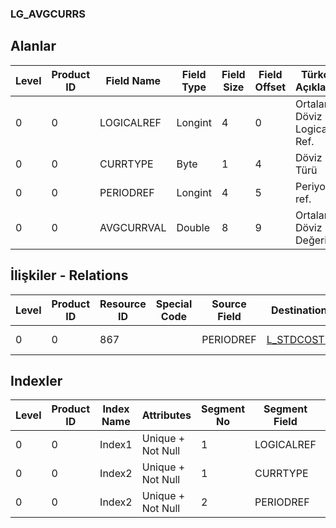 ### LG_AVGCURRS

## Alanlar

**Level**|**Product ID**|**Field Name**|**Field Type**|**Field Size**|**Field Offset**|**Türkçe Açıklama**|**Expression**
-----|-----|-----|-----|-----|-----|-----|-----
0|0|LOGICALREF|Longint|4|0|Ortalama Döviz Logical Ref.|Average Currency Logical Reference
0|0|CURRTYPE|Byte|1|4|Döviz Türü|Currency Type
0|0|PERIODREF|Longint|4|5|Periyot ref.|Period Reference
0|0|AVGCURRVAL|Double|8|9|Ortalama Döviz Değeri|Average Currency Value

## İlişkiler - Relations
**Level**|**Product ID**|**Resource ID**|**Special Code**|**Source Field**|**Destination Table**|**Destination Field**|**Relation Type**|**Extra Condition**
-----|-----|-----|-----|-----|-----|-----|-----|-----
0|0|867||PERIODREF|[L_STDCOSTPERIOD](../L_STDCOSTPERIOD "L_STDCOSTPERIOD")|LOGICALREF|one-to-one|

## Indexler
**Level**|**Product ID**|**Index Name**|**Attributes**|**Segment No**|**Segment Field**|**Sense**
-----|-----|-----|-----|-----|-----|-----
0|0|Index1|Unique + Not Null|1|LOGICALREF|Ascending
0|0|Index2|Unique + Not Null|1|CURRTYPE|Ascending
0|0|Index2|Unique + Not Null|2|PERIODREF|Ascending
